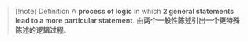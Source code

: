 >[!note] Definition
>A **process of logic** in which **2 general statements lead to a more particular statement**.
>由**两个一般性陈述引出一个更特殊陈述的逻辑过程**。